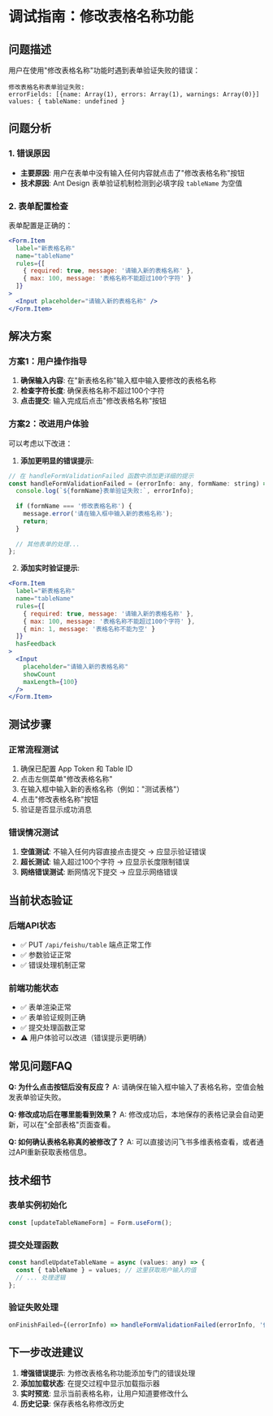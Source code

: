 # 调试指南：修改表格名称功能

## 问题描述
用户在使用"修改表格名称"功能时遇到表单验证失败的错误：
```
修改表格名称表单验证失败: 
errorFields: [{name: Array(1), errors: Array(1), warnings: Array(0)}]
values: { tableName: undefined }
```

## 问题分析

### 1. 错误原因
- **主要原因**: 用户在表单中没有输入任何内容就点击了"修改表格名称"按钮
- **技术原因**: Ant Design 表单验证机制检测到必填字段 `tableName` 为空值

### 2. 表单配置检查
表单配置是正确的：
```jsx
<Form.Item
  label="新表格名称"
  name="tableName"
  rules={[
    { required: true, message: '请输入新的表格名称' },
    { max: 100, message: '表格名称不能超过100个字符' }
  ]}
>
  <Input placeholder="请输入新的表格名称" />
</Form.Item>
```

## 解决方案

### 方案1：用户操作指导
1. **确保输入内容**: 在"新表格名称"输入框中输入要修改的表格名称
2. **检查字符长度**: 确保表格名称不超过100个字符
3. **点击提交**: 输入完成后点击"修改表格名称"按钮

### 方案2：改进用户体验
可以考虑以下改进：

1. **添加更明显的错误提示**:
```jsx
// 在 handleFormValidationFailed 函数中添加更详细的提示
const handleFormValidationFailed = (errorInfo: any, formName: string) => {
  console.log(`${formName}表单验证失败:`, errorInfo);
  
  if (formName === '修改表格名称') {
    message.error('请在输入框中输入新的表格名称');
    return;
  }
  
  // 其他表单的处理...
};
```

2. **添加实时验证提示**:
```jsx
<Form.Item
  label="新表格名称"
  name="tableName"
  rules={[
    { required: true, message: '请输入新的表格名称' },
    { max: 100, message: '表格名称不能超过100个字符' },
    { min: 1, message: '表格名称不能为空' }
  ]}
  hasFeedback
>
  <Input 
    placeholder="请输入新的表格名称" 
    showCount
    maxLength={100}
  />
</Form.Item>
```

## 测试步骤

### 正常流程测试
1. 确保已配置 App Token 和 Table ID
2. 点击左侧菜单"修改表格名称"
3. 在输入框中输入新的表格名称（例如："测试表格"）
4. 点击"修改表格名称"按钮
5. 验证是否显示成功消息

### 错误情况测试
1. **空值测试**: 不输入任何内容直接点击提交 → 应显示验证错误
2. **超长测试**: 输入超过100个字符 → 应显示长度限制错误
3. **网络错误测试**: 断网情况下提交 → 应显示网络错误

## 当前状态验证

### 后端API状态
- ✅ PUT `/api/feishu/table` 端点正常工作
- ✅ 参数验证正常
- ✅ 错误处理机制正常

### 前端功能状态
- ✅ 表单渲染正常
- ✅ 表单验证规则正确
- ✅ 提交处理函数正常
- ⚠️ 用户体验可以改进（错误提示更明确）

## 常见问题FAQ

**Q: 为什么点击按钮后没有反应？**
A: 请确保在输入框中输入了表格名称，空值会触发表单验证失败。

**Q: 修改成功后在哪里能看到效果？**
A: 修改成功后，本地保存的表格记录会自动更新，可以在"全部表格"页面查看。

**Q: 如何确认表格名称真的被修改了？**
A: 可以直接访问飞书多维表格查看，或者通过API重新获取表格信息。

## 技术细节

### 表单实例初始化
```jsx
const [updateTableNameForm] = Form.useForm();
```

### 提交处理函数
```jsx
const handleUpdateTableName = async (values: any) => {
  const { tableName } = values; // 这里获取用户输入的值
  // ... 处理逻辑
};
```

### 验证失败处理
```jsx
onFinishFailed={(errorInfo) => handleFormValidationFailed(errorInfo, '修改表格名称')}
```

## 下一步改进建议

1. **增强错误提示**: 为修改表格名称功能添加专门的错误处理
2. **添加加载状态**: 在提交过程中显示加载指示器
3. **实时预览**: 显示当前表格名称，让用户知道要修改什么
4. **历史记录**: 保存表格名称修改历史 